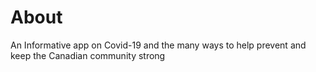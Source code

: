 # About
An Informative app on Covid-19 and the many ways to help prevent and keep the Canadian community strong
